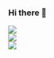 ### Hi there 👋

<!--
**liang611zh/liang611zh** is a ✨ _special_ ✨ repository because its `README.md` (this file) appears on your GitHub profile.

Here are some ideas to get you started:

- 🔭 I’m currently working on ...
- 🌱 I’m currently learning ...
- 👯 I’m looking to collaborate on ...
- 🤔 I’m looking for help with ...
- 💬 Ask me about ...
- 📫 How to reach me: ...
- 😄 Pronouns: ...
- ⚡ Fun fact: ...
-->

![](https://github-readme-stats.vercel.app/api?username=liang611zh&theme=synthwave&hide_border=false&include_all_commits=false&count_private=true)<br/>
![](https://github-readme-streak-stats.herokuapp.com/?user=liang611zh&theme=synthwave&hide_border=false)<br/>
![](https://github-readme-stats.vercel.app/api/top-langs/?username=liang611zh&theme=synthwave&hide_border=false&include_all_commits=false&count_private=true&layout=compact)
